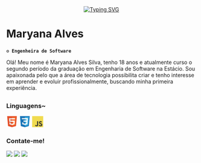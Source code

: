 <div align="center">
 <a href="https://git.io/typing-svg"><img src="https://readme-typing-svg.demolab.com?font=Style+Script&size=28&letterSpacing=0.1rem&duration=7000&pause=1000&color=AF5FF7&center=true&vCenter=true&width=435&lines=Seja+bem-vindo+ao+meu+perfil!+%E2%9C%A9" alt="Typing SVG"/>
 </a>
</div>

<h1>Maryana Alves</h1>

**`⚙ Engenheira de Software`**

Olá! Meu nome é Maryana Alves Silva, tenho 18 anos e atualmente curso o segundo período da graduação em Engenharia de Software na Estácio. Sou apaixonada pelo que a área de tecnologia possibilita criar e tenho interesse em aprender e evoluir profissionalmente, buscando minha primeira experiência.

##
<h3 align="left">Linguagens~</h3>
<div align="left">
<img style="height:30px;" alt="HTML" src="https://raw.githubusercontent.com/devicons/devicon/master/icons/html5/html5-original.svg">
<img style="height:30px;" alt="CSS" src="https://raw.githubusercontent.com/devicons/devicon/master/icons/css3/css3-original.svg">
<img style="height:30px;" alt="JavaScript" src="https://raw.githubusercontent.com/devicons/devicon/master/icons/javascript/javascript-original.svg">
</div>

<h3 align="left">Contate-me!</h3>
<div align="left"> 
<a href="https://www.instagram.com/maryismissing/" target="_blank"><img src="https://img.shields.io/badge/-Instagram-%23E4405F?style=for-the-badge"></a>
<a href="https://www.linkedin.com/in/maryana-alves-33614a343/" target="_blank"><img src="https://img.shields.io/badge/-LinkedIn-%230077B5?style=for-the-badge"></a>
<a href="mailto:maryalvespro@gmail.com" target="_blank"><img src="https://img.shields.io/badge/-MARYALVESPRO@GMAIL.COM-%23D14836?style=for-the-badge"></a> 
</div>

##

